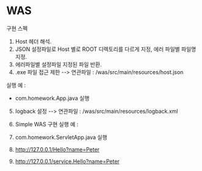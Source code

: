 # WAS

구현 스펙

1. Host 헤더 해석. 
2. JSON 설정파일로 Host 별로 ROOT 디렉토리를 다르게 지정, 에러 파일별 파일명 지정.
3. 에러파일별 설정파일 지정된 파일 반환.
4. .exe 파일 접근 제한
--> 연관파일 : /was/src/main/resources/host.json

실행 예 :
 - com.homework.App.java 실행

5. logback 설정
--> 연관파일 : /was/src/main/resources/logback.xml

6. Simple WAS 구현
실행 예 : 
 1. com.homework.ServletApp.java 실행
 2. http://127.0.0.1/Hello?name=Peter
 3. http://127.0.0.1/service.Hello?name=Peter
